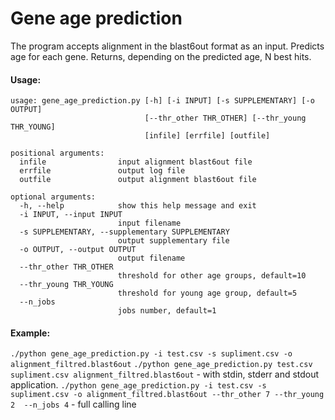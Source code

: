 # Gene age prediction
The program accepts alignment in the blast6out format as an input. Predicts age for each gene. Returns, depending on the predicted age, N best hits.

#### Usage: 
```
usage: gene_age_prediction.py [-h] [-i INPUT] [-s SUPPLEMENTARY] [-o OUTPUT]
                              [--thr_other THR_OTHER] [--thr_young THR_YOUNG]
                              [infile] [errfile] [outfile]

positional arguments:
  infile                input alignment blast6out file
  errfile               output log file
  outfile               output alignment blast6out file

optional arguments:
  -h, --help            show this help message and exit
  -i INPUT, --input INPUT
                        input filename
  -s SUPPLEMENTARY, --supplementary SUPPLEMENTARY
                        output supplementary file
  -o OUTPUT, --output OUTPUT
                        output filename
  --thr_other THR_OTHER
                        threshold for other age groups, default=10
  --thr_young THR_YOUNG
                        threshold for young age group, default=5
  --n_jobs
                        jobs number, default=1
```

#### Example:
`./python gene_age_prediction.py -i test.csv -s supliment.csv -o alignment_filtred.blast6out`
`./python gene_age_prediction.py test.csv supliment.csv alignment_filtred.blast6out` - with stdin, stderr and stdout application.
`./python gene_age_prediction.py -i test.csv -s supliment.csv -o alignment_filtred.blast6out --thr_other 7 --thr_young 2  --n_jobs 4` - full calling line
